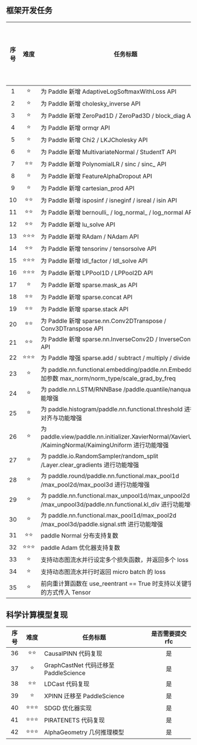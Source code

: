 ## 框架开发任务

| 序号 |  难度  | 任务标题                                                                                                   | 是否需要提交 rfc |
| :--: | :----: | ---------------------------------------------------------------------------------------------------------- | :--------------: |
|  1   |   ⭐   | 为 Paddle 新增 AdaptiveLogSoftmaxWithLoss API                                                              |  是              |
|  2   |   ⭐   | 为 Paddle 新增 cholesky_inverse API                                                                        |  是              |
|  3   |   ⭐   | 为 Paddle 新增 ZeroPad1D / ZeroPad3D / block_diag  API                                                     |  是              |
|  4   |   ⭐   | 为 Paddle 新增 ormqr API                                                                                   |  是              |
|  5   |   ⭐   | 为 Paddle 新增 Chi2 / LKJCholesky API                                                                      |  是              |
|  6   |   ⭐   | 为 Paddle 新增 MultivariateNormal / StudentT API                                                           |  是              |
|  7   |  ⭐⭐  | 为 Paddle 新增 PolynomialLR / sinc / sinc\_ API                                                            |  是              |
|  8   |   ⭐   | 为 Paddle 新增 FeatureAlphaDropout API                                                                     |  是              |
|  9   |   ⭐   | 为 Paddle 新增 cartesian_prod API                                                                          |  是              |
|  10  |  ⭐⭐  | 为 Paddle 新增 isposinf / isneginf / isreal / isin API                                                     |  是              |
|  11  |  ⭐⭐  | 为 Paddle 新增 bernoulli\_ / log_normal\_ / log_normal API                                                 |  是              |
|  12  |  ⭐⭐  | 为 Paddle 新增 lu_solve API                                                                                |  是              |
|  13  | ⭐⭐⭐ | 为 Paddle 新增 RAdam / NAdam API                                                                           |  是              |
|  14  |  ⭐⭐  | 为 Paddle 新增 tensorinv / tensorsolve API                                                                 |  是              |
|  15  | ⭐⭐⭐ | 为 Paddle 新增 ldl_factor / ldl_solve API                                                                  |  是              |
|  16  | ⭐⭐⭐ | 为 Paddle 新增 LPPool1D / LPPool2D API                                                                     |  是              |
|  17  |   ⭐   | 为 Paddle 新增 sparse.mask_as API                                                                          | 是               |
|  18  |  ⭐⭐  | 为 Paddle 新增 sparse.concat API                                                                           |  是              |
|  19  |  ⭐⭐  | 为 Paddle 新增 sparse.stack API                                                                            | 是               |
|  20  |  ⭐⭐  | 为 Paddle 新增 sparse.nn.Conv2DTranspose / Conv3DTranspose API                                             | 是               |
|  21  |  ⭐⭐  | 为 Paddle 新增 sparse.nn.InverseConv2D / InverseConv3D API                                                 | 是               |
|  22  | ⭐⭐⭐ | 为 Paddle 增强 sparse.add / subtract / multiply / divide API                                               | 是               |
|  23  |   ⭐   | 为 paddle.nn.functional.embedding/paddle.nn.Embedding 增加参数 max_norm/norm_type/scale_grad_by_freq       | 否                |
|  24  |   ⭐   | 为 paddle.nn.LSTM/RNNBase /paddle.quantile/nanquantile 功能增强                                            | 否               |
|  25  |   ⭐   | 为 paddle.histogram/paddle.nn.functional.threshold 进行功能对齐与功能增强                                  |  否              |
|  26  |   ⭐   | 为 paddle.view/paddle.nn.initializer.XavierNormal/XavierUniform /KaimingNormal/KaimingUniform 进行功能增强 | 否              |
|  27  |   ⭐   | 为 paddle.io.RandomSampler/random_split /Layer.clear_gradients 进行功能增强                                | 否               |
|  28  |   ⭐   | 为 paddle.round/paddle.nn.functional.max_pool1d /max_pool2d/max_pool3d 进行功能增强                        | 否               |
|  29  |   ⭐   | 为 paddle.nn.functional.max_unpool1d/max_unpool2d /max_unpool3d/paddle.nn.functional.kl_div 进行功能增强   | 否               |
|  30  |   ⭐   | 为 paddle.nn.functional.max_pool1d/max_pool2d /max_pool3d/paddle.signal.stft 进行功能增强                  | 否               |
|  31  |  ⭐⭐  | paddle Normal 分布支持复数                                                                                 | 是                |
|  32  | ⭐⭐⭐ | paddle Adam 优化器支持复数                                                                                 |  是                |
|  33  |   ⭐   | 支持动态图流水并行设定多个损失函数，并返回多个 loss                                                        |  否              |
|  34  |   ⭐   | 支持动态图流水并行时返回 micro batch 的 loss                                                               | 否               |
|  35  |   ⭐   | 前向重计算函数在 use_reentrant == True 时支持以关键字参数的方式传入 Tensor                                 |   否             |

## 科学计算模型复现

| 序号 |    难度     | 任务标题                              | 是否需要提交 rfc |
| :--: | :---------: | ------------------------------------- | :--------------: |
|  36   |   ⭐️⭐️️   | CausalPINN 代码复现                   | 是               |
|  37   |     ⭐️     | GraphCastNet 代码迁移至 PaddleScience | 是                |
|  38   |   ⭐️⭐️️   | LDCast 代码复现                       |  是               |
|  39   |    ⭐️️     | XPINN 迁移至 PaddleScience            | 是                |
|  40   | ⭐️⭐️️⭐️️ | SDGD 优化器实现                       |  是               |
|  41   | ⭐️⭐️️⭐️️ | PIRATENETS 代码复现                   | 是               |
|  42   |  ⭐️⭐️⭐️  | AlphaGeometry 几何推理模型            | 是                |
